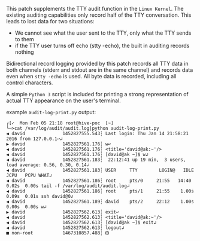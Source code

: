 This patch supplements the TTY audit function in the `Linux Kernel`.  The
existing auditing capabilities only record half of the TTY conversation. 
This leads to lost data for two situations:

* We cannot see what the user sent to the TTY, only what the TTY sends to them
* if the TTY user turns off echo (stty -echo), the built in auditing records nothing

Bidirectional record logging provided by this patch records all TTY data in
both channels (stderr and stdout are in the same channel) and records data
even when `stty -echo` is used.  All byte data is recorded, including all
control characters.

A simple `Python 3` script is included for printing a strong representation of
actual TTY appearance on the user's terminal.

example `audit-log-print.py` output:

```
┌[✓  Mon Feb 05 21:18 root@hive-poc  [~]
└─>cat /var/log/audit/audit.log|python audit-log-print.py 
◀ david              1452827555.543┆ Last login: Thu Jan 14 21:58:21 2016 from 127.0.0.1↩↲
▶ david              1452827561.176┆ w↩
◀ david              1452827561.176┆ <title='david@ak:~'/>
◀ david              1452827561.176┆ [david@ak ~]$ w↲
◀ david              1452827561.183┆  22:12:41 up 19 min,  3 users,  load average: 0.56, 0.30, 0.14↲
◀ david              1452827561.183┆ USER     TTY        LOGIN@   IDLE   JCPU   PCPU WHAT↲
◀ david              1452827561.186┆ root     pts/0     21:55   14:40   0.02s  0.00s tail -f /var/log/audit/audit.log↲
◀ david              1452827561.186┆ root     pts/1     21:55    1.00s  0.09s  0.01s ssh david@0↲
◀ david              1452827561.189┆ david    pts/2     22:12    1.00s  0.00s  0.00s w↲
▶ david              1452827562.613┆ exit↩
◀ david              1452827562.613┆ <title='david@ak:~'/>
◀ david              1452827562.613┆ [david@ak ~]$ exit↲
◀ david              1452827562.613┆ logout↲
■ non-root           1467310857.488┆ ❎
```

